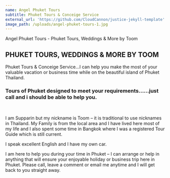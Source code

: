 ```yaml
---
name: Angel Phuket Tours
subtitle: Phuket Tours & Conceige Service
external_url: 'https://github.com/CloudCannon/justice-jekyll-template'
image_path: /uploads/angel-phuket-tours-1.jpg
---
```


Angel Phuket Tours - Phuket Tours, Weddings & More by Toom

## PHUKET TOURS, WEDDINGS & MORE BY TOOM

Phuket Tours & Conceige Service…I can help you make the most of your valuable vacation or business time while on the beautiful island of Phuket Thailand.

### Tours of Phuket designed to meet your requirements……just call and i should be able to help you.

&nbsp;

I am Supparin but my nickname is Toom – it is traditional to use nicknames in Thailand. My Family is from the local area and I have lived here most of my life and I also spent some time in Bangkok where I was a registered Tour Guide which is still current.

I speak excellent English and I have my own car.

I am here to help you during your time in Phuket – I can arrange or help in anything that will ensure your enjoyable holiday or business trip here in Phuket. Please call, leave a comment or email me anytime and I will get back to you straight away.